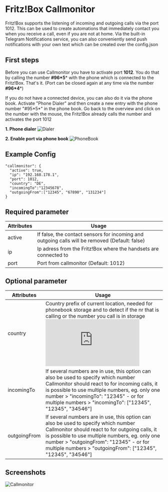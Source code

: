 # Fritz!Box Callmonitor

Fritz!Box supports the listening of incoming and outgoing calls via the port 1012. This can be used to create automations that immediately contact you when you receive a call, even if you are not at home. Via the built-in Telegram Notifications service, you can also conveniently send push notifications with your own text which can be created over the config.json



## First steps

Before you can use Callmonitor you have to activate port **1012**. You do that by calling the number **#96\*5*** with the phone which is connected to the Fritz!Box. That's it. (Port can be closed again at any time via the number **#96\*4***)

If you do not have a connected device, you can also do it via the phone book. Activate "Phone Dialer" and then create a new entry with the phone number "#95\*5*" in the phone book. Go back to the overview and click on the number with the mouse, the Fritz!Box already calls the number and activates the port 1012



**1. Phone dialer**
![Dialer](https://raw.githubusercontent.com/SeydX/homebridge-fritz-platform/master/docs/images/dialer.png)



**2. Enable port via phone book**
![PhoneBook](https://raw.githubusercontent.com/SeydX/homebridge-fritz-platform/master/docs/images/ports_callmonitor.png)



## Example Config

```
"callmonitor": {
  "active": true,
  "ip": "192.168.178.1",
  "port": 1012,
  "country": "DE",
  "incomingTo":"12345678",
  "outgoingFrom":["12345", "67890", "131234"]
}
```



## Required parameter

| Attributes | Usage |
|------------|-------|
| active | If false, the contact sensors for incoming and outgoing calls will be removed (Default: false) |
| ip | Ip adress from the Fritz!Box where the handsets are connected to |
| port | Port from callmonitor (Default: 1012) |



## Optional parameter

| Attributes | Usage |
|------------|-------|
| country | Country prefix of current location, needed for phonebook storage and to detect if the nr that is calling or the number you call is in storage ![(See Country Code List)](https://github.com/SeydX/homebridge-fritz-platform/blob/master/lib/ccodes.js) |
| incomingTo | If several numbers are in use, this option can also be used to specify which number Callmonitor should react to for incoming calls, it is possible to use multiple numbers, eg. only one number > "incomingTo": "12345" - or for multiple numbers > "incomingTo": ["12345", "12345", "34546"] |
| outgoingFrom | If several numbers are in use, this option can also be used to specify which number Callmonitor should react to for outgoing calls, it is possible to use multiple numbers, eg. only one number > "outgoingFrom": "12345" - or for multiple numbers > "outgoingFrom": ["12345", "12345", "34546"] |



## Screenshots

![Callmonitor](https://github.com/SeydX/homebridge-fritz-platform/raw/master/images/callmonitor.jpg)
